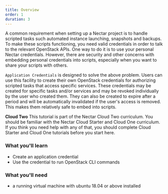 ```yaml
---
title: Overview
order: 1
duration: 3
---
```


A common requirement when setting up a Nectar project is to handle scripted tasks such automated instance launching, snapshots and backups. To make these scripts functioning, you need valid credentials in order to talk to the relevant OpenStack APIs. One way to do it is to use your personal Nectar credentials. However, there are security and other concerns with embedding personal credentials into scripts, especially when you want to share your scripts with others.

`Application Credentials` is designed to solve the above problem. Users can use this facility to create their own OpenStack credentials for authorizing scripted tasks that access specific services. These credentials may be created for specific tasks and/or services and may be revoked individually by the user who created them. They can also be created to expire after a period and will be automatically invalidated if the user's access is removed. This makes them relatively safe to embed into scripts.

**Cloud Two**
This tutorial is part of the Nectar Cloud Two curriculum. You should be familiar with the Nectar Cloud Starter and Cloud One curriculum. If you think you need help with any of that, you should complete Cloud Starter and Cloud One tutorials before you start here. 

### What you'll learn

- Create an application credential
- Use the credential to run OpenStack CLI commands

### What you'll need

-  a running virtual machine with ubuntu 18.04 or above installed
